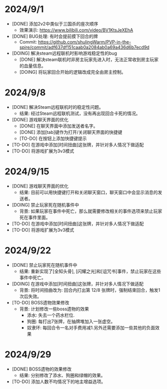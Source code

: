# 2024/9/1

- [DONE] 添加2v2中类似于三国杀的座次顺序
    - 效果演示: https://www.bilibili.com/video/BV1KtsJeXEhA
- [DONE] BUG处理: 有时会提前摸下回合的牌
    - Commit: https://github.com/shulingWarm/PVP-in-the-spire/commit/adf637df151caab0a2084ab0a69a436d6b7ecd9d
- [DOING] 解决steam远程联机时影响游戏稳定性的bug
    - [DONE] 解决steam联机时非房主玩家先进入时，无法正常收到房主玩家的血量信息。
    - [DOING] 将玩家回合开始的逻辑改成完全由房主控制。

# 2024/9/8

- [DONE] 解决Steam远程联机时的稳定性问题。
    - 结果: 经过Steam远程联机测试，没有再出现回合卡死的情况。
- [DONE] 游戏聊天界面的优化
    - [DONE] 在聊天界面中添加发送者名字。
    - [DONE] 添加[tab]键作为打开/关闭聊天界面的快捷键
    - [TO-DO] 在按钮上添加快捷键提示
- [TO-DO] 在游戏中添加[时间扭曲]这张牌，并针对多人情况下做适配
- [TO-DO] 将游戏扩展为3v3模式

# 2024/9/15

- [DONE] 游戏聊天界面的优化
    - 结果: 目前可以用快捷键打开和关闭聊天窗口，聊天窗口中会显示消息的发送者。
- [DOING] 禁止玩家死在随机事件中
    - 背景: 如果玩家在事件中死亡，那么就需要修改相关的事件选项来禁止玩家死在事件里面。
- [TO-DO] 在游戏中添加[时间扭曲]这张牌，并针对多人情况下做适配
- [TO-DO] 将游戏扩展为3v3模式

# 2024/9/22

- [DONE] 禁止玩家死在随机事件中
    - 结果: 重新实现了[全知头骨], [闪耀之光]和[诅咒书]事件，禁止玩家在这些事件中死亡。
- [DOING] 在游戏中添加[时间扭曲]这张牌，并针对多人情况下做适配
    - 背景: 将时间扭曲改为: 回合内打出第 12/8 张牌时，强制结束回合，触发1次后失效。
- [TO-DO] BOSS遗物效果修改
    - 背景: 计划修改一些boss遗物的效果
        - 添水: 失去一个药水栏位.
        - 狗圈: 每打出7张牌，在抽牌堆加入一张虚空。
        - 奴隶环: 每回合令一名对手费用减1.另外还需要添加一些其他的负面效果

# 2024/9/29

- [DONE] BOSS遗物的效果修改
    - 结果: 分别修改了添水、狗圈和绿帽的效果。
- [TO-DO] 添加人数不均情况下的地主增益选项。